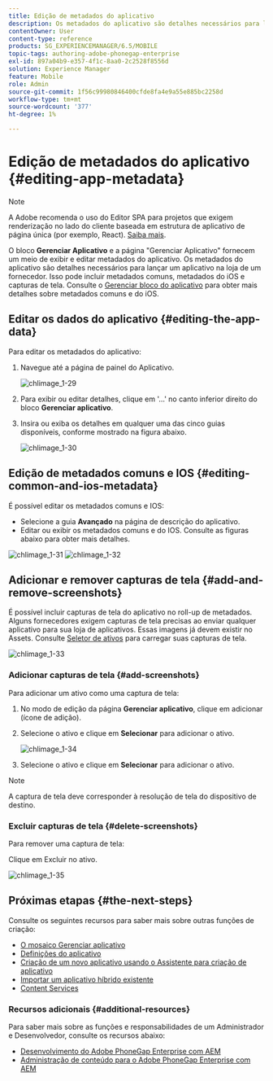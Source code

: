 ```yaml
---
title: Edição de metadados do aplicativo
description: Os metadados do aplicativo são detalhes necessários para lançar um aplicativo na loja de um fornecedor. Siga esta página para saber mais sobre como editar dados do aplicativo.
contentOwner: User
content-type: reference
products: SG_EXPERIENCEMANAGER/6.5/MOBILE
topic-tags: authoring-adobe-phonegap-enterprise
exl-id: 897a04b9-e357-4f1c-8aa0-2c2528f8556d
solution: Experience Manager
feature: Mobile
role: Admin
source-git-commit: 1f56c99980846400cfde8fa4e9a55e885bc2258d
workflow-type: tm+mt
source-wordcount: '377'
ht-degree: 1%

---
```


# Edição de metadados do aplicativo {#editing-app-metadata}

>[!NOTE]
>
>A Adobe recomenda o uso do Editor SPA para projetos que exigem renderização no lado do cliente baseada em estrutura de aplicativo de página única (por exemplo, React). [Saiba mais](/help/sites-developing/spa-overview.md).

O bloco **Gerenciar Aplicativo** e a página &quot;Gerenciar Aplicativo&quot; fornecem um meio de exibir e editar metadados do aplicativo. Os metadados do aplicativo são detalhes necessários para lançar um aplicativo na loja de um fornecedor. Isso pode incluir metadados comuns, metadados do iOS e capturas de tela. Consulte o [Gerenciar bloco do aplicativo](/help/mobile/phonegap-app-details-tile.md) para obter mais detalhes sobre metadados comuns e do iOS.

## Editar os dados do aplicativo {#editing-the-app-data}

Para editar os metadados do aplicativo:

1. Navegue até a página de painel do Aplicativo.

   ![chlimage_1-29](assets/chlimage_1-29.png)

1. Para exibir ou editar detalhes, clique em &#39;...&#39; no canto inferior direito do bloco **Gerenciar aplicativo**.

1. Insira ou exiba os detalhes em qualquer uma das cinco guias disponíveis, conforme mostrado na figura abaixo.

   ![chlimage_1-30](assets/chlimage_1-30.png)

## Edição de metadados comuns e IOS {#editing-common-and-ios-metadata}

É possível editar os metadados comuns e IOS:

* Selecione a guia **Avançado** na página de descrição do aplicativo.
* Editar ou exibir os metadados comuns e do IOS. Consulte as figuras abaixo para obter mais detalhes.

![chlimage_1-31](assets/chlimage_1-31.png) ![chlimage_1-32](assets/chlimage_1-32.png)

## Adicionar e remover capturas de tela {#add-and-remove-screenshots}

É possível incluir capturas de tela do aplicativo no roll-up de metadados. Alguns fornecedores exigem capturas de tela precisas ao enviar qualquer aplicativo para sua loja de aplicativos. Essas imagens já devem existir no Assets. Consulte [Seletor de ativos](../assets/search-assets.md#assetpicker) para carregar suas capturas de tela.

![chlimage_1-33](assets/chlimage_1-33.png)

### Adicionar capturas de tela {#add-screenshots}

Para adicionar um ativo como uma captura de tela:

1. No modo de edição da página **Gerenciar aplicativo**, clique em adicionar (ícone de adição).
1. Selecione o ativo e clique em **Selecionar** para adicionar o ativo.

   ![chlimage_1-34](assets/chlimage_1-34.png)

1. Selecione o ativo e clique em **Selecionar** para adicionar o ativo.

>[!NOTE]
>
>A captura de tela deve corresponder à resolução de tela do dispositivo de destino.

### Excluir capturas de tela {#delete-screenshots}

Para remover uma captura de tela:

Clique em Excluir no ativo.

![chlimage_1-35](assets/chlimage_1-35.png)

## Próximas etapas {#the-next-steps}

Consulte os seguintes recursos para saber mais sobre outras funções de criação:

* [O mosaico Gerenciar aplicativo](/help/mobile/phonegap-app-details-tile.md)
* [Definições do aplicativo](/help/mobile/phonegap-app-definitions.md)
* [Criação de um novo aplicativo usando o Assistente para criação de aplicativo](/help/mobile/phonegap-create-new-app.md)
* [Importar um aplicativo híbrido existente](/help/mobile/phonegap-adding-content-to-imported-app.md)
* [Content Services](/help/mobile/develop-content-as-a-service.md)

### Recursos adicionais {#additional-resources}

Para saber mais sobre as funções e responsabilidades de um Administrador e Desenvolvedor, consulte os recursos abaixo:

* [Desenvolvimento do Adobe PhoneGap Enterprise com AEM](/help/mobile/developing-in-phonegap.md)
* [Administração de conteúdo para o Adobe PhoneGap Enterprise com AEM](/help/mobile/administer-phonegap.md)
